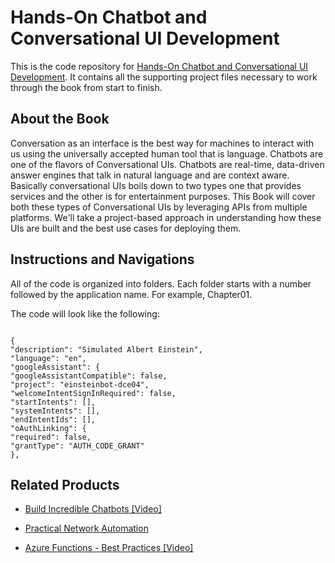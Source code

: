 # Hands-On Chatbot and Conversational UI Development
This is the code repository for [Hands-On Chatbot and Conversational UI Development](https://www.packtpub.com/application-development/practical-conversational-uis?utm_source=GitHub&utm_medium=repo&utm_campaign=9781788294669). It contains all the supporting project files necessary to work through the book from start to finish.

## About the Book

Conversation as an interface is the best way for machines to interact with us using the universally accepted human tool that is language. Chatbots are one of the flavors of Conversational UIs. Chatbots are real-time, data-driven answer engines that talk in natural language and are context aware. Basically conversational UIs boils down to two types one that provides services and the other is for entertainment purposes. This Book will cover both these types of Conversational UIs by leveraging APIs from multiple platforms. We'll take a project-based approach in understanding how these UIs are built and the best use cases for deploying them.
## Instructions and Navigations
All of the code is organized into folders. Each folder starts with a number followed by the application name. For example, Chapter01.



The code will look like the following:
```

{
"description": "Simulated Albert Einstein",
"language": "en",
"googleAssistant": {
"googleAssistantCompatible": false,
"project": "einsteinbot-dce04",
"welcomeIntentSignInRequired": false,
"startIntents": [],
"systemIntents": [],
"endIntentIds": [],
"oAuthLinking": {
"required": false,
"grantType": "AUTH_CODE_GRANT"
},

```

## Related Products
* [Build Incredible Chatbots [Video]](https://www.packtpub.com/application-development/build-incredible-chatbots-video?utm_source=GitHub&utm_medium=repo&utm_campaign=9781788479653)

* [Practical Network Automation](https://www.packtpub.com/networking-and-servers/practical-network-automation?utm_source=GitHub&utm_medium=repo&utm_campaign=9781788299466)

* [Azure Functions - Best Practices [Video]](https://www.packtpub.com/virtualization-and-cloud/azure-functions-best-practices-video?utm_source=GitHub&utm_medium=repo&utm_campaign=9781788831499)
